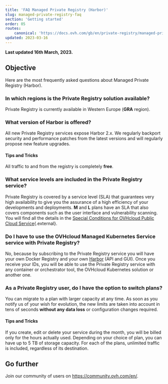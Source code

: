 ```yaml
---
title: 'FAQ Managed Private Registry (Harbor)'
slug: managed-private-registry-faq
section: 'Getting started'
order: 05
routes:
    canonical: 'https://docs.ovh.com/gb/en/private-registry/managed-private-registry-faq/'
updated: 2023-03-16
---
```


**Last updated 16th March, 2023.**

## Objective
Here are the most frequently asked questions about Managed Private Registry (Harbor).

### In which regions is the Private Registry solution available?
Private Registry is currently available in Western Europe (**GRA** region).

### What version of Harbor is offered?
All new Private Registry services expose Harbor 2.x. We regularly backport security and performance patches from the latest versions and will regularly propose new feature upgrades.

#### Tips and Tricks
All traffic to and from the registry is completely **free**.

### What service levels are included in the Private Registry service?
Private Registry is covered by a service level (SLA) that guarantees very high availability to give you the assurance of a high efficiency of your developments and deployments. **M** and **L** plans have an SLA that also covers components such as the user interface and vulnerability scanning. You will find all the details in the [Special Conditions for OVHcloud Public Cloud Service](https://www.ovhcloud.com/es-es/terms-and-conditions/contracts/){.external}.

### Do I have to use the OVHcloud Managed Kubernetes Service service with Private Registry?
No, because by subscribing to the Private Registry service you will have your own Docker Registry and your own [Harbor](https://goharbor.io/) (API and GUI). Once you receive your IDs, you will be able to use the Private Registry service with any container or orchestrator tool, the OVHcloud Kubernetes solution or another one.

### As a Private Registry user, do I have the option to switch plans?
You can migrate to a plan with larger capacity at any time. As soon as you notify us of your wish for evolution, the new limits are taken into account in tens of seconds **without any data loss** or configuration changes required.

#### Tips and Tricks
If you create, edit or delete your service during the month, you will be billed only for the hours actually used. Depending on your choice of plan, you can have up to 5 TB of storage capacity. For each of the plans, unlimited traffic is included, regardless of its destination.

## Go further

Join our community of users on <https://community.ovh.com/en/>.
